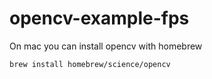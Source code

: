 # opencv-example-fps

On mac you can install opencv with homebrew

`brew install homebrew/science/opencv`
